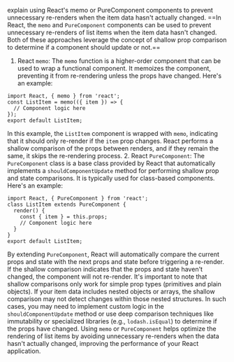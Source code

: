 explain using React's memo or PureComponent components to prevent unnecessary re-renders when the item data hasn't actually changed.
==In React, the `memo` and `PureComponent` components can be used to prevent unnecessary re-renders of list items when the item data hasn't changed. Both of these approaches leverage the concept of shallow prop comparison to determine if a component should update or not.==
1. React `memo`: The `memo` function is a higher-order component that can be used to wrap a functional component. It memoizes the component, preventing it from re-rendering unless the props have changed. Here's an example:
```
import React, { memo } from 'react';
const ListItem = memo(({ item }) => {
  // Component logic here
});
export default ListItem;
```
In this example, the `ListItem` component is wrapped with `memo`, indicating that it should only re-render if the `item` prop changes. React performs a shallow comparison of the props between renders, and if they remain the same, it skips the re-rendering process.
2. React `PureComponent`: The `PureComponent` class is a base class provided by React that automatically implements a `shouldComponentUpdate` method for performing shallow prop and state comparisons. It is typically used for class-based components. Here's an example:
```
import React, { PureComponent } from 'react';
class ListItem extends PureComponent {
  render() {
    const { item } = this.props;
    // Component logic here
  }
}
export default ListItem;
```
By extending `PureComponent`, React will automatically compare the current props and state with the next props and state before triggering a re-render. If the shallow comparison indicates that the props and state haven't changed, the component will not re-render.
It's important to note that shallow comparisons only work for simple prop types (primitives and plain objects). If your item data includes nested objects or arrays, the shallow comparison may not detect changes within those nested structures. In such cases, you may need to implement custom logic in the `shouldComponentUpdate` method or use deep comparison techniques like immutability or specialized libraries (e.g., `lodash.isEqual`) to determine if the props have changed.
Using `memo` or `PureComponent` helps optimize the rendering of list items by avoiding unnecessary re-renders when the data hasn't actually changed, improving the performance of your React application.